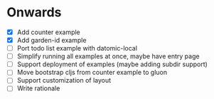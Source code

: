 # Onwards

* [x] Add counter example
* [x] Add garden-id example
* [ ] Port todo list example with datomic-local
* [ ] Simplify running all examples at once, maybe have entry page
* [ ] Support deployment of examples (maybe adding subdir support)
* [ ] Move bootstrap cljs from counter example to gluon
* [ ] Support customization of layout
* [ ] Write rationale
